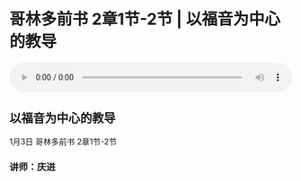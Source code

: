 # 哥林多前书 2章1节-2节 | 以福音为中心的教导

<audio style="width: 100%;" preload="false" controls controlslist="nodownload"><source src="https://cdn.simai.ml/audio/mp3/2021/geqian2_1-2_210103.mp3" type="audio/mpeg">Your browser does not support the audio element.</audio>

## 以福音为中心的教导
1月3日 
哥林多前书 2章1节-2节
### 讲师：庆进
 